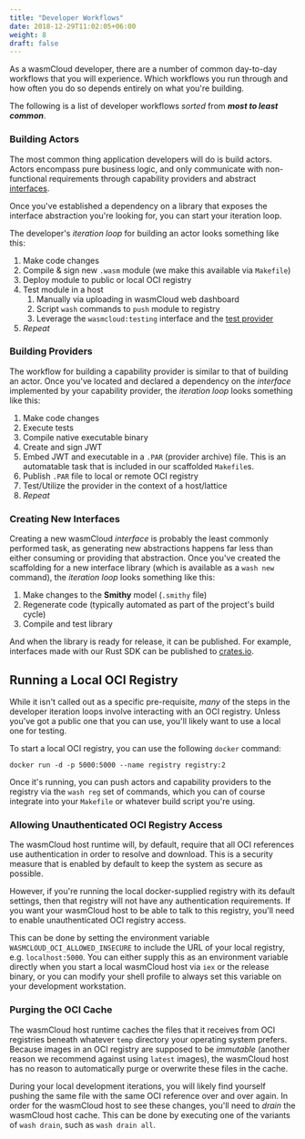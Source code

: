 ```yaml
---
title: "Developer Workflows"
date: 2018-12-29T11:02:05+06:00
weight: 8
draft: false
---
```


As a wasmCloud developer, there are a number of common day-to-day workflows that you will experience. Which workflows you run through and how often you do so depends entirely on what you're building. 

The following is a list of developer workflows _sorted_ from **_most to least common_**.

### Building Actors
The most common thing application developers will do is build actors. Actors encompass pure business logic, and only communicate with non-functional requirements through capability providers and abstract [interfaces](https://github.com/wasmCloud/interfaces).

Once you've established a dependency on a library that exposes the interface abstraction you're looking for, you can start your iteration loop.

The developer's _iteration loop_ for building an actor looks something like this:
1. Make code changes
1. Compile & sign new `.wasm` module (we make this available via `Makefile`)
1. Deploy module to public or local OCI registry
1. Test module in a host
    1. Manually via uploading in wasmCloud web dashboard
    1. Script `wash` commands to `push` module to registry
    1. Leverage the `wasmcloud:testing` interface and the [test provider](https://github.com/wasmCloud/wasmcloud-test)
1. _Repeat_

### Building Providers
The workflow for building a capability provider is similar to that of building an actor. Once you've located and declared a dependency on the _interface_ implemented by your capability provider, the _iteration loop_ looks something like this:
1. Make code changes
1. Execute tests
1. Compile native executable binary
1. Create and sign JWT
1. Embed JWT and executable in a `.PAR` (provider archive) file. This is an automatable task that is included in our scaffolded `Makefile`s.
1. Publish `.PAR` file to local or remote OCI registry
1. Test/Utilize the provider in the context of a host/lattice
1. _Repeat_

### Creating New Interfaces
Creating a new wasmCloud _interface_ is probably the least commonly performed task, as generating new abstractions happens far less than either consuming or providing that abstraction.
Once you've created the scaffolding for a new interface library (which is available as a `wash new` command), the _iteration loop_ looks something like this:
1. Make changes to the **Smithy** model (`.smithy` file)
1. Regenerate code (typically automated as part of the project's build cycle)
1. Compile and test library

And when the library is ready for release, it can be published. For example, interfaces made with our Rust SDK can be published to [crates.io](https://crates.io).

## Running a Local OCI Registry
While it isn't called out as a specific pre-requisite, _many_ of the steps in the developer iteration loops involve interacting with an OCI registry. Unless you've got a public one that you can use, you'll likely want to use a local one for testing. 

To start a local OCI registry, you can use the following `docker` command:

```shell
docker run -d -p 5000:5000 --name registry registry:2
```

Once it's running, you can push actors and capability providers to the registry via the `wash reg` set of commands, which you can of course integrate into your `Makefile` or whatever build script you're using.

### Allowing Unauthenticated OCI Registry Access
The wasmCloud host runtime will, by default, require that all OCI references use authentication in order to resolve and download. This is a security measure that is enabled by default to keep the system as secure as possible.

However, if you're running the local docker-supplied registry with its default settings, then that registry will not have any authentication requirements. If you want your wasmCloud host to be able to talk to this registry, you'll need to enable unauthenticated OCI registry access.

This can be done by setting the environment variable `WASMCLOUD_OCI_ALLOWED_INSECURE` to include the URL of your local registry, e.g. `localhost:5000`. You can either supply this as an environment variable directly when you start a local wasmCloud host via `iex` or the release binary, or you can modify your shell profile to always set this variable on your development workstation.

### Purging the OCI Cache
The wasmCloud host runtime caches the files that it receives from OCI registries beneath whatever `temp` directory your operating system prefers. Because images in an OCI registry are supposed to be _immutable_ (another reason we recommend against using `latest` images), the wasmCloud host has no reason to automatically purge or overwrite these files in the cache.

During your local development iterations, you will likely find yourself pushing the same file with the same OCI reference over and over again. In order for the wasmCloud host to see these changes, you'll need to _drain_ the wasmCloud host cache. This can be done by executing one of the variants of `wash drain`, such as `wash drain all`.